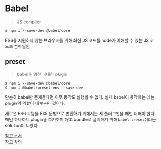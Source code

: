 # Babel

> JS compiler

```
$ npm i --save-dev @babel/core
```

ES6를 지원하지 않는 브라우저를 위해 최신 JS 코드를 node가 이해할 수 있는 JS 코드로 컴파일함

## preset

> babel을 위한 거대한 plugin

```
$ npm i --save-dev @babel/core
$ npm i @babel/preset-env --save-dev
```

단순히 babel만 존재한다면 아무 동작도 실행할 수 없다. 실제 babel이 동작하는 데는 plugin의 역할이 대부분인 것이다.

새로운 ES6 기능을 ES5 문법으로 변환하기 위해서는 새 플러그인을 매번 더해야 한다.  
매번 하나하나 plugin을 추가하지 않고 bundle로 설치하기 위해 `babel preset`이라는 solution이 나왔다.

[참고 문서](https://velog.io/@pop8682/%EB%B2%88%EC%97%AD-%EC%99%9C-babel-preset%EC%9D%B4-%ED%95%84%EC%9A%94%ED%95%98%EA%B3%A0-%EC%99%9C-%ED%95%84%EC%9A%94%ED%95%9C%EA%B0%80-yhk03drm7q#%EC%A7%84%EC%A7%9C-%EB%8F%99%EC%9E%91%ED%95%98%EB%8A%94-%EA%B2%83%EC%9D%80-babel-plugin%EC%9D%B4%EB%8B%A4)
</br>
[참고 강의](https://nomadcoders.co/wetube/lectures/2639)
